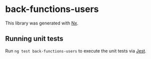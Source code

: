# back-functions-users

This library was generated with [Nx](https://nx.dev).

## Running unit tests

Run `ng test back-functions-users` to execute the unit tests via [Jest](https://jestjs.io).
